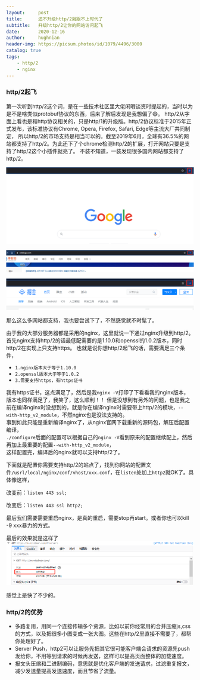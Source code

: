 ```yaml
---
layout:     post
title:      还不升级http/2就跟不上时代了
subtitle:   升级http/2让你的网站访问起飞
date:       2020-12-16
author:     hughnian
header-img: https://picsum.photos/id/1079/4496/3000
catalog: true
tags:
    - http/2
    - nginx
---
```


### http/2起飞
第一次听到http/2这个词，是在一些技术社区里大佬闲暇谈资时提起的，当时以为是不是啥类似protobuf协议的东西，后来了解后发现是我想偏了😄。
http/2从字面上看也是和http协议相关的，只是http/1的升级版。http/2协议标准于2015年正式发布，该标准协议有Chrome, Opera, Firefox, Safari, Edge等主流大厂共同制定，
所以http/2的市场支持是相当可以的。截至2019年6月，全球有36.5%的网站都支持了http/2。为此还下了个chrome检测http/2的扩展，打开网站只要是支持了http/2这个小插件就亮了。
不装不知道，一装发现很多国内网站都支持了http/2。

![](/img/2020-12-16-http2/2.png)

![](/img/2020-12-16-http2/3.png)

![](/img/2020-12-16-http2/4.png)

那么这么多网站都支持，我也要尝试下了，不然感觉就不时髦了。  

由于我的大部分服务器都是采用的nginx，这里就说一下通过nginx升级到http/2。  
首先nginx支持http/2的话最低配需要的是1.10.0和openssl的1.0.2版本，同时http/2在实现上只支持https。
也就是说你想http/2起飞的话，需要满足三个条件，    
- `1.nginx版本大于等于1.10.0`  
- `2.openssl版本大于等于1.0.2`  
- `3.需要支持https，有https证书`   

我有https证书，这点满足了，然后是我`nginx -V`打印了下看看我的nginx版本，版本也同样满足了，我笑了，这么顺利！！ 但是没想到有另外的问题，也是我之前在编译nginx时没想到的，就是你在编译nginx时需要带上http/2的模块，`--with-http_v2_module`，不然nginx也是没法支持的。   
事到如此只能是重新编译nginx了，从nginx官网下载重新的源码包，解压后配置编译，  
`./configure`后面的配置可以根据自己的`nginx -V`看到原来的配置继续配上，然后再加上最重要的配置`--with-http_v2_module`，    
这样配置完，编译后的nginx就可以支持http/2了。

下面就是配置你需要支持http/2的站点了，找到你网站的配置文件`/usrl/local/nginx/conf/vhost/xxx.conf`，在`listen`处加上`http2`就OK了。具体像这样，   

改变前：`listen 443 ssl;`   

改变后：`listen 443 ssl http2;`  

最后我们需要需要重启nginx，是真的重启，需要stop再start。或者你也可以kill -9 xxx暴力的方式。  

最后的效果就是这样了
![](/img/2020-12-16-http2/5.png)   

感觉上是快了不少的。  

### http/2的优势
- 多路复用，用同一个连接传输多个资源，比如以前你经常用的合并压缩js,css的方式，以及把很多小图变成一张大图。这些在http/2里直接不需要了，都帮你处理好了。
- Server Push，http2可以让服务先把其它很可能客户端会请求的资源先push发给你，不用等到请求的时候再发送，这样可以提高页面整体的加载速度。
- 报文头压缩和二进制编码，意思就是优化客户端的发送请求，过滤重复报文，减少发送量提高发送速度，而且节省了流量。